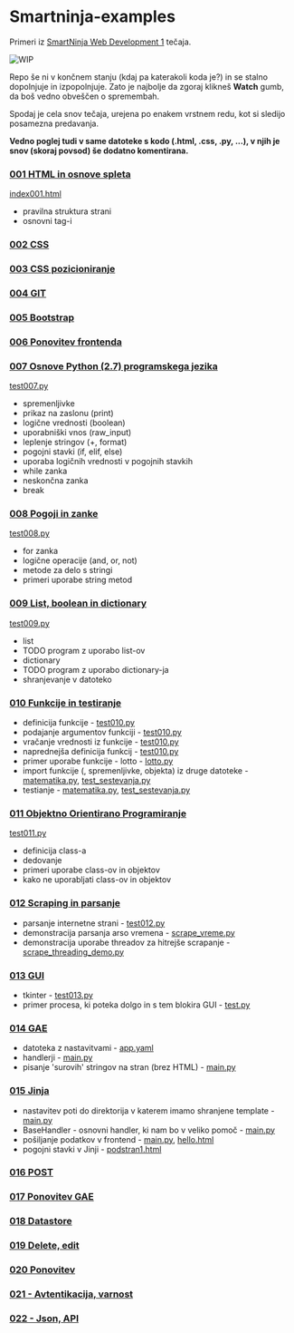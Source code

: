 # Smartninja-examples
Primeri iz [SmartNinja Web Development 1](https://www.smartninja.si/course/5759514938703872) tečaja.

![WIP](http://cliffordgarstang.com/wp-content/uploads/2013/01/Work_in_progress.png) 

Repo še ni v končnem stanju (kdaj pa katerakoli koda je?) in se stalno dopolnjuje in izpopolnjuje. Zato je najbolje da zgoraj klikneš 
**Watch** gumb, da boš vedno obveščen o spremembah.

Spodaj je cela snov tečaja, urejena po enakem vrstnem redu, kot si sledijo posamezna predavanja.
 
**Vedno poglej tudi v same datoteke s kodo (.html, .css, .py, ...), v njih je snov (skoraj povsod) še dodatno komentirana.**

### [001 HTML in osnove spleta](/src/001_HTML_osnove_spleta)
[index001.html](/src/001_HTML_osnove_spleta/index001.html)
* pravilna struktura strani
* osnovni tag-i
### [002 CSS](/src/002_CSS)
### [003 CSS pozicioniranje](/src/003_CSS_pozicioniranje)
### [004 GIT](/src/004_GIT)
### [005 Bootstrap](/src/005_Bootstrap)
### [006 Ponovitev frontenda](/src/006_Ponovitev_frontenda)
### [007 Osnove Python (2.7) programskega jezika](/src/007_Python_osnove)
[test007.py](/src/007_Python_osnove/test007.py)
* spremenljivke
* prikaz na zaslonu (print)
* logične vrednosti (boolean)
* uporabniški vnos (raw_input)
* leplenje stringov (+, format)
* pogojni stavki (if, elif, else)
* uporaba logičnih vrednosti v pogojnih stavkih
* while zanka
* neskončna zanka
* break
### [008 Pogoji in zanke](/src/008_Pogoji_in_zanke)
[test008.py](/src/008_Pogoji_in_zanke/test008.py)
* for zanka
* logične operacije (and, or, not)
* metode za delo s stringi
* primeri uporabe string metod
### [009 List, boolean in dictionary](/src/009_List_boolean_in_for)
[test009.py](/src/009_List_boolean_in_for/test009.py)
* list
* TODO program z uporabo list-ov
* dictionary
* TODO program z uporabo dictionary-ja
* shranjevanje v datoteko
### [010 Funkcije in testiranje](/src/010_Funkcije_testiranje)
* definicija funkcije - [test010.py](/src/010_Funkcije_testiranje/test010.py)
* podajanje argumentov funkciji - [test010.py](/src/010_Funkcije_testiranje/test010.py)
* vračanje vrednosti iz funkcije - [test010.py](/src/010_Funkcije_testiranje/test010.py)
* naprednejša definicija funkcij - [test010.py](/src/010_Funkcije_testiranje/test010.py)
* primer uporabe funkcije - lotto - [lotto.py](/src/010_Funkcije_testiranje/lotto.py)
* import funkcije (, spremenljivke, objekta) iz druge datoteke - [matematika.py](/src/010_Funkcije_testiranje/matematika.py), [test_sestevanja.py](/src/010_Funkcije_testiranje/test_sestevanja.py)
* testianje - [matematika.py](/src/010_Funkcije_testiranje/matematika.py), [test_sestevanja.py](/src/010_Funkcije_testiranje/test_sestevanja.py)
### [011 Objektno Orientirano Programiranje](/src/011_OOP)
[test011.py](/src/011_OOP/test011.py)
* definicija class-a
* dedovanje
* primeri uporabe class-ov in objektov
* kako ne uporabljati class-ov in objektov
### [012 Scraping in parsanje](/src/012_Scraping)
* parsanje internetne strani - [test012.py](/src/012_Scraping/test012.py)
* demonstracija parsanja arso vremena - [scrape_vreme.py](/src/012_Scraping/scrape_vreme.py)
* demonstracija uporabe threadov za hitrejše scrapanje - [scrape_threading_demo.py](/src/012_Scraping/scrape_threading_demo.py)
### [013 GUI](/src/013_GUI)
* tkinter - [test013.py](/src/013_GUI/test013.py)
* primer procesa, ki poteka dolgo in s tem blokira GUI - [test.py](/src/013_GUI/test.py)
### [014 GAE](/src/014_GAE)
* datoteka z nastavitvami - [app.yaml](/src/014_GAE/basic-gae/app.yaml)
* handlerji - [main.py](/src/014_GAE/basic-gae/main.py)
* pisanje 'surovih' stringov na stran (brez HTML) - [main.py](/src/014_GAE/basic-gae/main.py)
### [015 Jinja](/src/015_Jinja)
* nastavitev poti do direktorija v katerem imamo shranjene template - [main.py](/src/015_Jinja/jinja-basic/main.py)
* BaseHandler - osnovni handler, ki nam bo v veliko pomoč - [main.py](/src/015_Jinja/jinja-basic/main.py)
* pošiljanje podatkov v frontend - [main.py](/src/015_Jinja/jinja-basic/main.py), [hello.html](/src/015_Jinja/jinja-basic/templates/hello.html)
* pogojni stavki v Jinji - [podstran1.html](/src/015_Jinja/jinja-basic/templates/podstran1.html)
### [016 POST](/src/016_POST)
### [017 Ponovitev GAE](/src/017_Ponovitev_GAE)
### [018 Datastore](/src/018_Datastore)
### [019 Delete, edit](/src/019_Delete_edit)
### [020 Ponovitev](/src/020_Ponovitev)
### [021 - Avtentikacija, varnost](/src/021_Avtentikacija_varnost)
### [022 - Json, API](/src/022_Json_API)